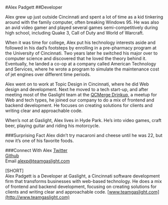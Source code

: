 #Alex Padgett##DeveloperAlex grew up just outside Cincinnati and spent a lot of time as a kid tinkering around with the family computer, often breaking Windows 95. He was also an avid video gamer and played several games semi-competitively during high school, including Quake 3, Call of Duty and World of Warcraft.When it was time for college, Alex put his technology interests aside and followed in his dad’s footsteps by enrolling in a pre-pharmacy program at the University of Cincinnati. Two years later he switched his major over to computer science and discovered that he loved the theory behind it. Eventually, he landed a co-op at a company called American Technology and Services, where he wrote a program to simulate the maintenance cost of jet engines over different time periods.Alex went on to work at Topic Design in Cincinnati, where he did Web design and development. Next he moved to a tech start-up, and after meeting most of the Gaslight team at the [QCMerge Drinkup,](http://www.meetup.com/QCMDrinkup/) a meetup for Web and tech types, he joined our company to do a mix of frontend and backend development. He focuses on creating solutions for clients and writing clear and approachable code.When’s not at Gaslight, Alex lives in Hyde Park. He’s into video games, craft beer, playing guitar and riding his motorcycle.###Surprising FactAlex didn’t try macaroni and cheese until he was 22, but now it’s one of his favorite foods.###Connect With Alex[Twitter](https://twitter.com/apcomplete)<br>[Github](https://github.com/apcomplete)<br>Email alexp@teamgaslight.com[SHORT]<br>Alex Padgett is a Developer at Gaslight, a Cincinnati software development firm that transforms businesses with web-based technology. He does a mix of frontend and backend development, focusing on creating solutions for clients and writing clear and approachable code. [www.teamgaslight.com](http://www.teamgaslight.com)